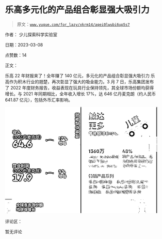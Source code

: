 # 乐高多元化的产品组合彰显强大吸引力

> 原文：[`www.yuque.com/for_lazy/xkrm14/aqei0lwubi6up5s7`](https://www.yuque.com/for_lazy/xkrm14/aqei0lwubi6up5s7)

作者： 少儿探索科学实验室 

日期：2023-03-08 

点赞数：14 

正文： 

乐高 22 年财报来了！全年赚了 140 亿元，多元化的产品组合彰显强大吸引力 乐高作为积木行业的翘楚，再次彰显了强大的吸金能力。3 月 7 日，乐高集团发布了 2022 年度财务报告，收益表现在玩具行业保持领先，其全球市场份额均获得增长。与 2021 年同期相比，全年收入增长 17%，达 646 亿丹麦克朗（约人民币 641.87 亿元），包括外币汇率影响。 

![](img/33b31254abbf3d451df2a6b70d32b37c.png)  

评论区： 

暂无评论 

